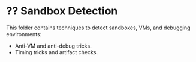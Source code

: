 # ?? Sandbox Detection 
This folder contains techniques to detect sandboxes, VMs, and debugging environments: 
- Anti-VM and anti-debug tricks. 
- Timing tricks and artifact checks. 

